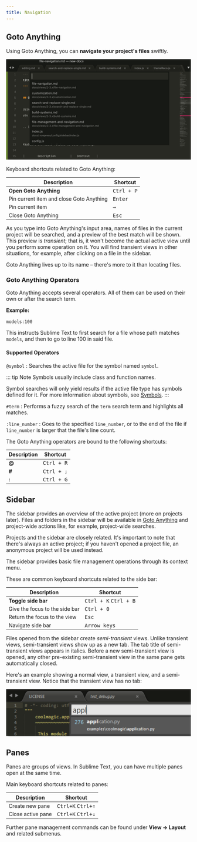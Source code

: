 ```yaml
---
title: Navigation
---
```


## Goto Anything

Using Goto Anything,
you can **navigate your project's files** swiftly.

![Goto Anything](../images/2_3-goto.png)

Keyboard shortcuts related to Goto Anything:

| Description                              | Shortcut            |
| ---------------------------------------- | ------------------- |
| **Open Goto Anything**                   | <kbd>Ctrl + P</kbd> |
| Pin current item and close Goto Anything | <kbd>Enter</kbd>    |
| Pin current item                         | <kbd>→</kbd>        |
| Close Goto Anything                      | <kbd>Esc</kbd>      |

As you type into Goto Anything's input area,
names of files in the current project
will be searched,
and a preview of the best match
will be shown.
This preview is *transient*;
that is, it won't become the actual active view
until you perform some operation on it.
You will find transient views in other situations,
for example, after clicking on a file in the sidebar.

Goto Anything lives up to its name –
there's more to it than locating files.


### Goto Anything Operators

Goto Anything accepts several operators.
All of them can be used
on their own or after the search term.

**Example:**

```
models:100
```

This instructs Sublime Text
to first search for a file
whose path matches `models`,
and then to go to line 100 in said file.


#### Supported Operators

`@symbol`
: Searches  the active file
  for the symbol named `symbol`.

  ::: tip Note
  Symbols usually include class and function names.

  Symbol searches will only yield results
  if the active file type
  has symbols defined for it.
  For more information about symbols,
  see [Symbols](/reference/symbols.md).
  :::

`#term`
: Performs a fuzzy search of the `term` search term
  and highlights all matches.

`:line_number`
: Goes to the specified `line_number`,
  or to the end of the file
  if `line_number` is larger
  that the file's line count.

The Goto Anything operators
are bound to the following shortcuts:

| Description | Shortcut            |
| ----------- | ------------------- |
| **@**       | <kbd>Ctrl + R</kbd> |
| **\#**      | <kbd>Ctrl + ;</kbd> |
| **:**       | <kbd>Ctrl + G</kbd> |


## Sidebar

The sidebar provides an overview
of the active project
(more on projects later).
Files and folders in the sidebar
will be available in [Goto Anything](#goto-anything)
and project-wide actions
like, for example, project-wide searches.

<!-- TODO: maybe say "Find in Files" instead. -->

Projects and the sidebar are closely related.
It's important to note
that there's always an active project;
if you haven't opened a project file,
an anonymous project will be used instead.

The sidebar provides basic file management operations
through its context menu.

These are common keyboard shortcuts
related to the side bar:

| Description                    | Shortcut                                |
| ------------------------------ | --------------------------------------- |
| **Toggle side bar**            | <kbd>Ctrl + K</kbd> <kbd>Ctrl + B</kbd> |
| Give the focus to the side bar | <kbd>Ctrl + 0</kbd>                     |
| Return the focus to the view   | <kbd>Esc</kbd>                          |
| Navigate side bar              | <kbd>Arrow keys</kbd>                   |

Files opened from the sidebar
create *semi-transient* views.
Unlike transient views, semi-transient views
show up as a new tab.
The tab title of semi-transient views appears in italics.
Before a new semi-transient view is opened,
any other pre-existing semi-transient view in the same pane
gets automatically closed.

Here's an example showing a normal view, a transient view,
and a semi-transient view.
Notice that the transient view has no tab:

![Goto Anything - Transient Views](../images/2_3-goto-details.png)


## Panes

Panes are groups of views.
In Sublime Text, you can have
multiple panes open at the same time.

Main keyboard shortcuts related
to panes:

| Description       | Shortcut                            |
| ----------------- | ----------------------------------- |
| Create new pane   | <kbd>Ctrl+K</kbd> <kbd>Ctrl+↑</kbd> |
| Close active pane | <kbd>Ctrl+K</kbd> <kbd>Ctrl+↓</kbd> |

Further pane management commands
can be found under **View → Layout**
and related submenus.
